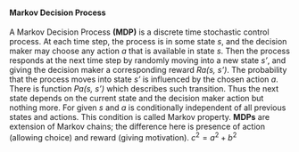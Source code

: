 #### Markov Decision Process
A Markov Decision Process  **(MDP)** is a discrete time stochastic control process. At each time step, the process is in some state *s*,
 and the decision maker may choose any action *a* that is available in state *s*. Then the process responds at the next time step by 
 randomly moving into a new state *s’*, and giving the decision maker a corresponding reward *Ra(s, s’)*.  The probability that the
 process moves into state *s’* is influenced by the chosen action *a*. There is function *Pa(s, s’)* which describes such transition.
 Thus the next state depends on the current state and the decision maker action but nothing more. For given *s* and *a* is conditionally
 independent of all previous states and actions. This condition is called Markov property. **MDPs** are extension of Markov chains;
 the difference here is presence of action (allowing choice) and reward (giving motivation). 
 $c^2 = a^2 +b^2$